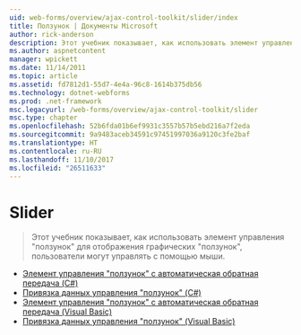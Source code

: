 ```yaml
---
uid: web-forms/overview/ajax-control-toolkit/slider/index
title: Ползунок | Документы Microsoft
author: rick-anderson
description: Этот учебник показывает, как использовать элемент управления "ползунок" для отображения графических "ползунок", пользователи могут управлять с помощью мыши.
ms.author: aspnetcontent
manager: wpickett
ms.date: 11/14/2011
ms.topic: article
ms.assetid: fd7812d1-55d7-4e4a-96c8-1614b375db56
ms.technology: dotnet-webforms
ms.prod: .net-framework
msc.legacyurl: /web-forms/overview/ajax-control-toolkit/slider
msc.type: chapter
ms.openlocfilehash: 52b6fda01b6ef9931c3557b57b5ebd216a7f2eda
ms.sourcegitcommit: 9a9483aceb34591c97451997036a9120c3fe2baf
ms.translationtype: HT
ms.contentlocale: ru-RU
ms.lasthandoff: 11/10/2017
ms.locfileid: "26511633"
---
```

<a name="slider"></a>Slider
====================
> Этот учебник показывает, как использовать элемент управления "ползунок" для отображения графических "ползунок", пользователи могут управлять с помощью мыши.


- [Элемент управления "ползунок" с автоматическая обратная передача (C#)](using-the-slider-control-with-auto-postback-cs.md)
- [Привязка данных управления "ползунок" (C#)](databinding-the-slider-control-cs.md)
- [Элемент управления "ползунок" с автоматическая обратная передача (Visual Basic)](using-the-slider-control-with-auto-postback-vb.md)
- [Привязка данных управления "ползунок" (Visual Basic)](databinding-the-slider-control-vb.md)
